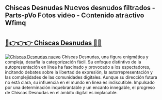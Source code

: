 ## Chiscas Desnudas N𝚞𝚎vos desn𝚞dos filtr𝚊dos - Parts-pVo F𝚘tos vid𝚎o - C𝚘ntenido atr𝚊ctivo Wfimq

# <h2><a href="http://mbar3es.tromn.icu/?c=Chiscas+Desnudas">🔗👉👉👉 Chiscas Desnudas 🔗🔗</a></h2>

[![Chiscas Desnudas nuevo](https://i.imgur.com/pEAQMta.gif)](http://mbar3es.tromn.icu/?c=Chiscas+Desnudas)
Chiscas Desnudas, una figura enigmática y compleja, desafía la categorización fácil. Su enfoque distintivo de la autopresentación en línea ha fascinado y provocado a los espectadores, incitando debates sobre la libertad de expresión, la autorrepresentación y las complejidades de las comunidades digitales. Aunque su dirección futura no está clara, su influencia en el mundo en línea es indiscutible. Impulsado por una determinación inquebrantable y un encanto innegable, el progreso de Chiscas Desnudas en el ámbito digital es implacable.

